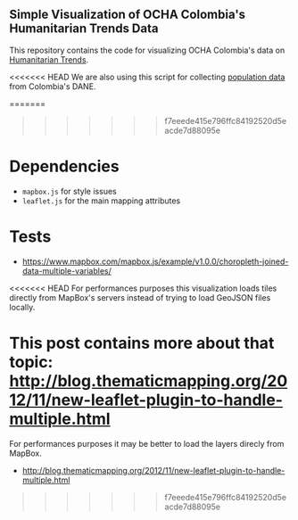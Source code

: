 ## Simple Visualization of OCHA Colombia's Humanitarian Trends Data

This repository contains the code for visualizing OCHA Colombia's data on [Humanitarian Trends](https://data.hdx.rwlabs.org/dataset/humanitarian-trends).

<<<<<<< HEAD
We are also using this script for collecting [population data](https://github.com/luiscape/colombia_population) from Colombia's DANE.

=======
>>>>>>> f7eeede415e796ffc84192520d5eacde7d88095e
# Dependencies
- `mapbox.js` for style issues
- `leaflet.js` for the main mapping attributes

# Tests
- https://www.mapbox.com/mapbox.js/example/v1.0.0/choropleth-joined-data-multiple-variables/

<<<<<<< HEAD
For performances purposes this visualization loads tiles directly from MapBox's servers instead of trying to load GeoJSON files locally.

This post contains more about that topic: http://blog.thematicmapping.org/2012/11/new-leaflet-plugin-to-handle-multiple.html
=======
For performances purposes it may be better to load the layers direcly from MapBox.
- http://blog.thematicmapping.org/2012/11/new-leaflet-plugin-to-handle-multiple.html
>>>>>>> f7eeede415e796ffc84192520d5eacde7d88095e
